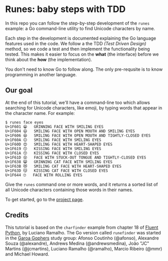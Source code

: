 # Runes: baby steps with TDD

In this repo you can follow the step-by-step development of the `runes` example: a Go command-line utility to find Unicode characters by name.

Each step in the development is documented explaining the Go language features used in the code. We follow a the TDD _(Test Driven Design)_ method, so we code a test and then implement the functionality being tested. This makes it easier to focus on the __what__ (the interface) before we think about the __how__ (the implementation).

You don't need to know Go to follow along. The only pre-requsite is to know programming in another language.


## Our goal

At the end of this tutorial, we'll have a command-line too which allows searching for Unicode characters, like emoji, by typing words that appear in the character name. For example:

```
$ runes face eyes
U+1F601	😁	GRINNING FACE WITH SMILING EYES
U+1F604	😄	SMILING FACE WITH OPEN MOUTH AND SMILING EYES
U+1F606	😆	SMILING FACE WITH OPEN MOUTH AND TIGHTLY-CLOSED EYES
U+1F60A	😊	SMILING FACE WITH SMILING EYES
U+1F60D	😍	SMILING FACE WITH HEART-SHAPED EYES
U+1F619	😙	KISSING FACE WITH SMILING EYES
U+1F61A	😚	KISSING FACE WITH CLOSED EYES
U+1F61D	😝	FACE WITH STUCK-OUT TONGUE AND TIGHTLY-CLOSED EYES
U+1F638	😸	GRINNING CAT FACE WITH SMILING EYES
U+1F63B	😻	SMILING CAT FACE WITH HEART-SHAPED EYES
U+1F63D	😽	KISSING CAT FACE WITH CLOSED EYES
U+1F644	🙄	FACE WITH ROLLING EYES
```

Give the `runes` command one or more words, and it returns a sorted list of all Unicode characters containing those words in their names.

To get started, go to the [project page](https://twgophers.github.io/runes/).


## Credits

This tutorial is based on the `charfinder` example from chapter 18 of [Fluent Python](http://shop.oreilly.com/product/0636920032519.do), by Luciano Ramalho. The Go version called `runefinder` was started in the [Garoa Gophers](https://garoa.net.br/wiki/Garoa_Gophers) study group: Afonso Coutinho (@afonso), Alexandre Souza (@alexandre), Andrews Medina (@andrewsmedina), João "JC" Martins (@jcmartins), Luciano Ramalho (@ramalho), Marcio Ribeiro (@mmr) and Michael Howard.
